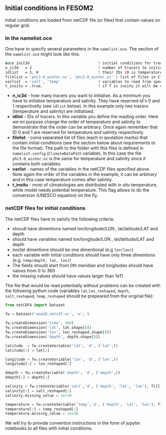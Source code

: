 ## Initial conditions in FESOM2

Initial conditions are loaded from netCDF file (or files) that contain values on regular grid.

### In the namelist.oce

One have to specify several parameters in the `namelist.oce`. The section of the `namelist.oce` might look like this:

```bash
&oce_init3d                               ! initial conditions for tracers
n_ic3d   = 2                              ! number of tracers to initialize
idlist   = 1, 0                           ! their IDs (0 is temperature, 1 is salinity, etc.). The reading order is defined here!
filelist = 'phc3.0_winter.nc', 'phc3.0_winter.nc' ! list of files in ClimateDataPath to read (one file per tracer), same order as idlist
varlist  = 'salt', 'temp'                 ! variables to read from specified files
t_insitu = .true.                         ! if T is insitu it will be converted to potential after reading it
```

* **n_ic3d** - how many tracers you want to initialise. As a minimum you have to initialise temperature and salinity. They have reserved id's 0 and 1 respectivelly (see `idlist` below). In this example only two tracers (temperature and salinity) are initialised.
* **idlist** - IDs of tracers. In this variable you define the reading order. Here we on purpose change the order of temperature and salinity to demonstrate that the order can be arbitrary. Once again remember that ID 0 and 1 are reserved for temperature and salinity respectively.
* **filelist** - coma separated list of files (each in qoutation marks) that contain initial conditions (see the section below about requirements to the file format). The path to the folder with this files is defined in `namelist.config` (`ClimateDataPath` variable). In this case the file `phc3.0_winter.nc` is the same for temperature and salinity since it contains both variables.
* **varlist** - names of the variables in the netCDF files specified above. Note again the order of the variables in the example, it can be arbitrary and in this case temperature comes after salinity. 
* **t_insitu** - most of climatologies are distributed with *in situ* temperature, while model needs potential temperature. This flag allows to do the conversion (UNESCO equation) on the fly.

### netCDF files for initial conditions

The netCDF files have to satisfy the following criteria:

* shoudl have dimentions named lon/longitude/LON , lat/latitude/LAT and depth
* should have variables  named lon/longitude/LON , lat/latitude/LAT and depth
* lon/lat dimentions should be one dimentional (e.g `lon(lon)`)
* each variable with initial conditions should have only three dimentions (e.g. `temp(depth, lat, lon)`)
* The fields should start from 0th meridian and longitudes should have values from 0 to 360
* the missing values should have values larger than 1e11

The file that would be read potentially without problems can be created with the following python code (variables `lat`,`lon_reshaped`, `depth`, `salt_reshaped`, `temp_reshaped` should be prepeared from the original file):

```python
from netCDF4 import Dataset

fw = Dataset('woa18_netcdf.nc', 'w', )
    
fw.createDimension('time', 366)
fw.createDimension('lat', lat.shape[0])
fw.createDimension('lon', lon_reshaped.shape[0])
fw.createDimension('depth', depth.shape[0])

latitude  = fw.createVariable('lat', 'd', ('lat',))
latitude[:] = lat[:]

longitude = fw.createVariable('lon', 'd', ('lon',))
longitude[:] = lon_reshaped[:]

ddepth = fw.createVariable('depth', 'd', ('depth',))
ddepth[:] = depth[:]

salinity = fw.createVariable('salt','d', ('depth', 'lat', 'lon'), fill_value= 1e+20)
salinity[:] = salt_reshaped[:]
salinity.missing_value = 1e+20

temperature = fw.createVariable('temp','d', ('depth', 'lat', 'lon'), fill_value= 1e+20)
temperature[:] = temp_reshaped[:]
temperature.missing_value = 1e+20
```

We will try to provide convertion instructions in the form of jupyter notebooks to all files with initial conditions.

